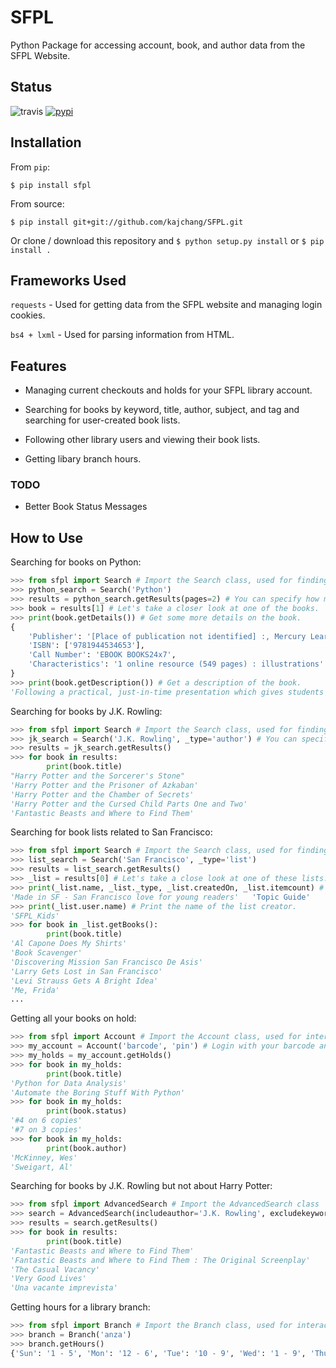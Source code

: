 # SFPL

Python Package for accessing account, book, and author data from the SFPL Website.

## Status
![travis](https://travis-ci.org/kajchang/SFPL.svg?branch=master)
[![pypi](https://badge.fury.io/py/sfpl.svg)](https://pypi.org/project/sfpl/)

## Installation

From `pip`:

`$ pip install sfpl`

From source:

`$ pip install git+git://github.com/kajchang/SFPL.git`

Or clone / download this repository and `$ python setup.py install` or `$ pip install .`

## Frameworks Used

`requests` - Used for getting data from the SFPL website and managing login cookies.

`bs4 + lxml` - Used for parsing information from HTML.

## Features

* Managing current checkouts and holds for your SFPL library account.

* Searching for books by keyword, title, author, subject, and tag and searching for user-created book lists.

* Following other library users and viewing their book lists.

* Getting libary branch hours.

### TODO

* Better Book Status Messages

## How to Use

Searching for books on Python:

```python
>>> from sfpl import Search # Import the Search class, used for finding useful books or book lists.
>>> python_search = Search('Python')
>>> results = python_search.getResults(pages=2) # You can specify how many pages of results to get (defaults to 1) 
>>> book = results[1] # Let's take a closer look at one of the books.
>>> print(book.getDetails()) # Get some more details on the book.
{
	'Publisher': '[Place of publication not identified] :, Mercury Learning, , 2017', 
	'ISBN': ['9781944534653'], 
	'Call Number': 'EBOOK BOOKS24x7', 
	'Characteristics': '1 online resource (549 pages) : illustrations'
}
>>> print(book.getDescription()) # Get a description of the book.
'Following a practical, just-in-time presentation which gives students material as they need it ...'
```

Searching for books by J.K. Rowling:

```python
>>> from sfpl import Search # Import the Search class, used for finding useful books or book lists.
>>> jk_search = Search('J.K. Rowling', _type='author') # You can specify a search type (defaults to keyword)
>>> results = jk_search.getResults()
>>> for book in results:
		print(book.title)
"Harry Potter and the Sorcerer's Stone"
'Harry Potter and the Prisoner of Azkaban'
'Harry Potter and the Chamber of Secrets'
'Harry Potter and the Cursed Child Parts One and Two'
'Fantastic Beasts and Where to Find Them'
```

Searching for book lists related to San Francisco:

```python
>>> from sfpl import Search # Import the Search class, used for finding useful books or book lists.
>>> list_search = Search('San Francisco', _type='list')
>>> results = list_search.getResults()
>>> _list = results[0] # Let's take a close look at one of these lists.
>>> print(_list.name, _list._type, _list.createdOn, _list.itemcount) # Print some of the list's attributes.
'Made in SF - San Francisco love for young readers'   'Topic Guide'   'Oct 20, 2016'   18
>>> print(_list.user.name) # Print the name of the list creator.
'SFPL_Kids'
>>> for book in _list.getBooks():
		print(book.title)
'Al Capone Does My Shirts'
'Book Scavenger'
'Discovering Mission San Francisco De Asis'
'Larry Gets Lost in San Francisco'
'Levi Strauss Gets A Bright Idea'
'Me, Frida'
...
```

Getting all your books on hold:

```python
>>> from sfpl import Account # Import the Account class, used for interacting with your library account.
>>> my_account = Account('barcode', 'pin') # Login with your barcode and pin.
>>> my_holds = my_account.getHolds()
>>> for book in my_holds:
		print(book.title)
'Python for Data Analysis'
'Automate the Boring Stuff With Python'
>>> for book in my_holds:
		print(book.status)
'#4 on 6 copies'
'#7 on 3 copies'
>>> for book in my_holds:
		print(book.author)
'McKinney, Wes'
'Sweigart, Al'
```

Searching for books by J.K. Rowling but not about Harry Potter:

```python
>>> from sfpl import AdvancedSearch # Import the AdvancedSearch class
>>> search = AdvancedSearch(includeauthor='J.K. Rowling', excludekeyword='Harry Potter') # Search for books by J.K. Rowling but don't include 'Harry Potter'
>>> results = search.getResults()
>>> for book in results:
		print(book.title)
'Fantastic Beasts and Where to Find Them'
'Fantastic Beasts and Where to Find Them : The Original Screenplay'
'The Casual Vacancy'
'Very Good Lives'
'Una vacante imprevista'
```

Getting hours for a library branch:

```python
>>> from sfpl import Branch # Import the Branch class, used for interacting with library branches.
>>> branch = Branch('anza')
>>> branch.getHours()
{'Sun': '1 - 5', 'Mon': '12 - 6', 'Tue': '10 - 9', 'Wed': '1 - 9', 'Thu': '10 - 6', 'Fri': '1 - 6', 'Sat': '10 - 6'}
```
